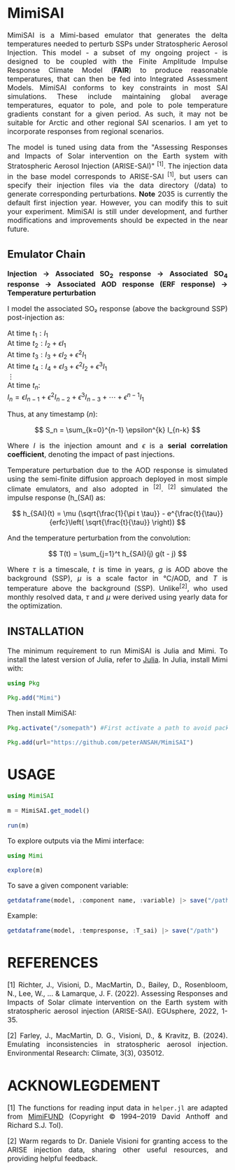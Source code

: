 <div style="font-size: 16px; text-align: justify;">

# MimiSAI

MimiSAI is a Mimi-based emulator that generates the delta temperatures needed to perturb SSPs under 
Stratospheric Aerosol Injection. This model - a subset of my ongoing project - is designed to be coupled
with the Finite Amplitude Impulse Response Climate Model  (**FAIR**) to produce reasonable temperatures, that can then be fed into Integrated Assessment Models.
MimiSAI conforms to key constraints in most SAI simulations. These include maintaining global average temperatures, equator to pole, and 
pole to pole temperature gradients constant for a given period. As such, it may not be suitable for Arctic and other regional SAI scenarios. I am yet to incorporate responses from regional scenarios. 

The model is tuned using data from the "Assessing Responses and Impacts of Solar intervention on the Earth system with Stratospheric Aerosol Injection (ARISE-SAI)" <sup>[1]</sup>. 
The injection data in the base model corresponds to ARISE-SAI <sup>[1]</sup>, but users can specify their injection files via the data directory (/data) to generate corresponding perturbations. 
**Note** 2035 is currently the default first injection year. However, you can modify this to suit your experiment. 
MimiSAI is still under development, and further modifications and improvements should be expected in the near future.


## Emulator Chain

**Injection → Associated SO<sub>2</sub> response → Associated SO<sub>4</sub> response → Associated AOD response (ERF response) → Temperature perturbation**

I model the associated SO₂ response (above the background SSP) post-injection as:

At time $t_1: I_1$  
At time $t_2: I_2 + \epsilon I_1$  
At time $t_3: I_3 + \epsilon I_2 + \epsilon^2 I_1$  
At time $t_4: I_4 + \epsilon I_3 + \epsilon^2 I_2 + \epsilon^3 I_1$  
⋮  
At time $t_n$:  
$I_n = \epsilon I_{n-1} + \epsilon^2 I_{n-2} + \epsilon^3 I_{n-3} + \cdots + \epsilon^{n-1} I_1$

Thus, at any timestamp ($n$):

$$
S_n = \sum_{k=0}^{n-1} \epsilon^{k} I_{n-k}
$$

Where $I$ is the injection amount and $\epsilon$ is a **serial correlation coefficient**, denoting the impact of past injections.

Temperature perturbation due to the AOD response is simulated using the semi-finite diffusion approach deployed in most simple climate emulators, and also adopted in <sup>[2]</sup>. <sup>[2]</sup> simulated the impulse response (h_(SAI) as:

$$
h_{SAI}(t) = \mu (\sqrt{\frac{1}{\pi t \tau}} - e^{\frac{t}{\tau}}{erfc}\left( \sqrt{\frac{t}{\tau}} \right))
$$

And the temperature perturbation from the convolution:

$$
T(t) = \sum_{j=1}^t h_{SAI}(j) g(t - j)
$$

<!-- $$
T(t) = \sum_{j=1}^{t} \left[h_{SAI}(j) g(t - j) \right]
$$ -->

Where $\tau$ is a timescale, $t$ is time in years, $g$ is AOD above the background (SSP), $\mu$ is a scale factor in °C/AOD, and $T$ is temperature above the background (SSP). Unlike<sup>[2]</sup>, who used monthly resolved data, $\tau$ and $\mu$ were derived using yearly data for the optimization.

## INSTALLATION
The minimum requirement to run MimiSAI is Julia and Mimi. To install the latest version of Julia, refer to [Julia](http://julialang.org/downloads/). In Julia, install Mimi with: 

```julia
using Pkg

Pkg.add("Mimi")    
```


Then install MimiSAI:


```julia
Pkg.activate("/somepath") #First activate a path to avoid package conflicts - this is considered good practice).

Pkg.add(url="https://github.com/peterANSAH/MimiSAI")  
```

# USAGE

```julia
using MimiSAI
                
m = MimiSAI.get_model()
                
run(m)
```

To explore outputs via the Mimi interface:
```julia
using Mimi

explore(m)
```
To save a given component variable:

```julia
getdataframe(model, :component name, :variable) |> save("/path") 
```
Example:
```julia
getdataframe(model, :tempresponse, :T_sai) |> save("/path")    
```

# REFERENCES
[1] Richter, J., Visioni, D., MacMartin, D., Bailey, D., Rosenbloom, N., Lee, W., ... & Lamarque, J. F. (2022). Assessing Responses and Impacts of Solar climate intervention on the Earth system with stratospheric aerosol injection (ARISE-SAI). EGUsphere, 2022, 1-35.

[2] Farley, J., MacMartin, D. G., Visioni, D., & Kravitz, B. (2024). Emulating inconsistencies in stratospheric aerosol injection. Environmental Research: Climate, 3(3), 035012.

# ACKNOWLEGDEMENT
[1] The functions for reading input data in `helper.jl` are adapted from [MimiFUND](https://github.com/fund-model/MimiFUND.jl/blob/master/src/helper.jl) (Copyright © 1994–2019 David Anthoff and Richard S.J. Tol).

[2] Warm regards to Dr. Daniele Visioni for granting access to the ARISE injection data, sharing other useful resources, and providing helpful feedback.
</div>


